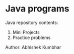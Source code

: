 # Java programs

Java repository contents:
<br>

1. Mini Projects
   <br>
2. Practice problems
   <br>

Author: Abhishek Kumbhar
<br>
